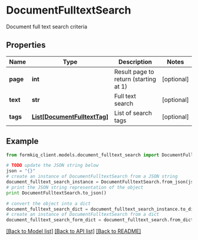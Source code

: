 # DocumentFulltextSearch

Document full text search criteria

## Properties

Name | Type | Description | Notes
------------ | ------------- | ------------- | -------------
**page** | **int** | Result page to return (starting at 1) | [optional] 
**text** | **str** | Full text search | [optional] 
**tags** | [**List[DocumentFulltextTag]**](DocumentFulltextTag.md) | List of search tags | [optional] 

## Example

```python
from formkiq_client.models.document_fulltext_search import DocumentFulltextSearch

# TODO update the JSON string below
json = "{}"
# create an instance of DocumentFulltextSearch from a JSON string
document_fulltext_search_instance = DocumentFulltextSearch.from_json(json)
# print the JSON string representation of the object
print DocumentFulltextSearch.to_json()

# convert the object into a dict
document_fulltext_search_dict = document_fulltext_search_instance.to_dict()
# create an instance of DocumentFulltextSearch from a dict
document_fulltext_search_form_dict = document_fulltext_search.from_dict(document_fulltext_search_dict)
```
[[Back to Model list]](../README.md#documentation-for-models) [[Back to API list]](../README.md#documentation-for-api-endpoints) [[Back to README]](../README.md)



